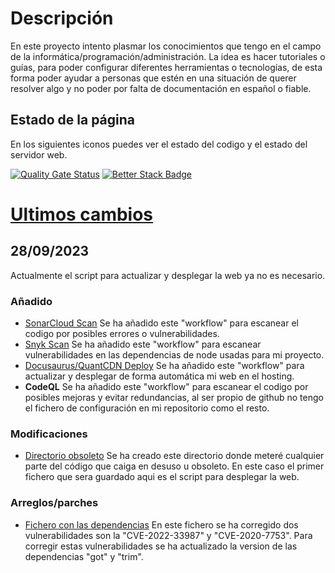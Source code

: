 # Descripción

En este proyecto intento plasmar los conocimientos que tengo en el campo de la informática/programación/administración. La idea es hacer tutoriales o guías, para poder configurar diferentes herramientas o tecnologías, de esta forma poder ayudar a personas que estén en una situación de querer resolver algo y no poder por falta de documentación en español o fiable.

## Estado de la página

En los siguientes iconos puedes ver el estado del codigo y el estado del servidor web.

[![Quality Gate Status](https://sonarcloud.io/api/project_badges/measure?project=2k5XD9ndVUUD&metric=alert_status)](https://sonarcloud.io/summary/new_code?id=2k5XD9ndVUUD) [![Better Stack Badge](https://uptime.betterstack.com/status-badges/v1/monitor/uyq1.svg)](https://uptime.betterstack.com/?utm_source=status_badge)

# [Ultimos cambios](CHANGELOG.md)

## 28/09/2023
 
Actualmente el script para actualizar y desplegar la web ya no es necesario.

### Añadido
- [SonarCloud Scan](.github/workflows/sonarcloud.yml)
  Se ha añadido este "workflow" para escanear el codigo por posibles errores o vulnerabilidades.
- [Snyk Scan](.github/workflows/snyk.yml)
  Se ha añadido este "workflow" para escanear vulnerabilidades en las dependencias de node usadas para mi proyecto.
- [Docusaurus/QuantCDN Deploy](.github/workflows/docusaurusdeploy.yml)
  Se ha añadido este "workflow" para actualizar y desplegar de forma automática mi web en el hosting.
- **CodeQL**
  Se ha añadido este "workflow" para escanear el codigo por posibles mejoras y evitar redundancias, al ser propio de github no tengo el fichero de configuración en mi repositorio como el resto.
 
### Modificaciones
- [Directorio obsoleto](obsoleto)
  Se ha creado este directorio donde meteré cualquier parte del código que caiga en desuso u obsoleto. En este caso el primer fichero que sera guardado aqui es el script para desplegar la web.
 
### Arreglos/parches
- [Fichero con las dependencias](package.json)
  En este fichero se ha corregido dos vulnerabilidades son la "CVE-2022-33987" y "CVE-2020-7753". Para corregir estas vulnerabilidades se ha actualizado la version de las dependencias "got" y "trim".



